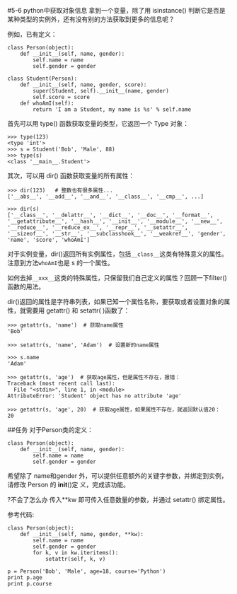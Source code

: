 #5-6 python中获取对象信息
拿到一个变量，除了用 isinstance() 判断它是否是某种类型的实例外，还有没有别的方法获取到更多的信息呢？

例如，已有定义：

	class Person(object):
	    def __init__(self, name, gender):
	        self.name = name
	        self.gender = gender
	
	class Student(Person):
	    def __init__(self, name, gender, score):
	        super(Student, self).__init__(name, gender)
	        self.score = score
	    def whoAmI(self):
	        return 'I am a Student, my name is %s' % self.name
首先可以用 type() 函数获取变量的类型，它返回一个 Type 对象：

	>>> type(123)
	<type 'int'>
	>>> s = Student('Bob', 'Male', 88)
	>>> type(s)
	<class '__main__.Student'>
其次，可以用 dir() 函数获取变量的所有属性：

	>>> dir(123)   # 整数也有很多属性...
	['__abs__', '__add__', '__and__', '__class__', '__cmp__', ...]
	
	>>> dir(s)
	['__class__', '__delattr__', '__dict__', '__doc__', '__format__', '__getattribute__', '__hash__', '__init__', '__module__', '__new__', '__reduce__', '__reduce_ex__', '__repr__', '__setattr__', '__sizeof__', '__str__', '__subclasshook__', '__weakref__', 'gender', 'name', 'score', 'whoAmI']
对于实例变量，dir()返回所有实例属性，包括`__class__`这类有特殊意义的属性。注意到方法`whoAmI`也是 s 的一个属性。

如何去掉`__xxx__`这类的特殊属性，只保留我们自己定义的属性？回顾一下filter()函数的用法。

dir()返回的属性是字符串列表，如果已知一个属性名称，要获取或者设置对象的属性，就需要用 getattr() 和 setattr( )函数了：

	>>> getattr(s, 'name')  # 获取name属性
	'Bob'
	
	>>> setattr(s, 'name', 'Adam')  # 设置新的name属性
	
	>>> s.name
	'Adam'
	
	>>> getattr(s, 'age')  # 获取age属性，但是属性不存在，报错：
	Traceback (most recent call last):
	  File "<stdin>", line 1, in <module>
	AttributeError: 'Student' object has no attribute 'age'
	
	>>> getattr(s, 'age', 20)  # 获取age属性，如果属性不存在，就返回默认值20：
	20
##任务
对于Person类的定义：

	class Person(object):
	    def __init__(self, name, gender):
	        self.name = name
	        self.gender = gender
希望除了 name和gender 外，可以提供任意额外的关键字参数，并绑定到实例，请修改 Person 的 __init__()定 义，完成该功能。

?不会了怎么办
传入**kw 即可传入任意数量的参数，并通过 setattr() 绑定属性。

参考代码:

	class Person(object):
	    def __init__(self, name, gender, **kw):
	        self.name = name
	        self.gender = gender
	        for k, v in kw.iteritems():
	            setattr(self, k, v)
	
	p = Person('Bob', 'Male', age=18, course='Python')
	print p.age
	print p.course